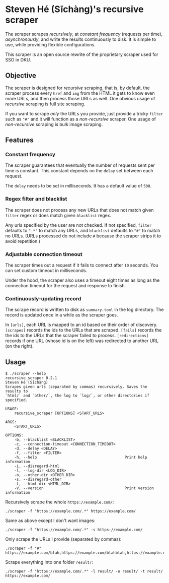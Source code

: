 # Steven Hé (Sīchàng)'s recursive scraper

The scraper scrapes *recursively*,
at *constant frequency* (requests per time),
*asynchronously*,
and write the results continuously to disk.
It is simple to use,
while providing flexible configurations.

This scraper is an open source rewrite
of the proprietary scraper used for SSO in DKU.

## Objective

The scraper is designed for *recursive* scraping,
that is,
by default,
the scraper process every `href` and `img`
from the HTML it gets to know even more URLs,
and then process those URLs as well.
One obvious usage of *recursive* scraping is full site scraping.

If you want to scrape *only* the URLs you provide,
just provide a tricky `filter` such as `"#"`
and it will function as a *non-recursive* scraper.
One usage of *non-recursive* scraping is bulk image scraping.

## Features

### Constant frequency

The scraper guarantees that eventually the number of requests sent
per time is constant.
This constant depends on the `delay` set between each request.

The `delay` needs to be set in milliseconds.
It has a default value of `500`.

### Regex filter and blacklist

The scraper does not process any new URLs
that does not match given `filter` regex
or does match given `blacklist` regex.

Any urls specified by the user are not checked.
If not specified,
`filter` defaults to `".*"` to match any URLs,
and `blacklist` defaults to `"#"` to match no URLs.
(URLs processed do not include `#` because the scraper strips it to avoid repetition.)

### Adjustable connection timeout

The scraper times out a request if it fails to connect after `10` seconds.
You can set custom timeout in milliseconds.

Under the hood,
the scraper also uses a timeout eight times as long as the connection timeout
for the request and response to finish.

### Continuously-updating record

The scrape record is written to disk as `summary.toml` in the log directory.
The record is updated once in a while as the scraper goes.

In `[urls]`,
each URL is mapped to an id based on their order of discovery.
`[scrapes]` records the ids to the URLs that are scraped.
`[fails]` records the the ids to the URLs that the scraper failed to process.
`[redirections]` records if one URL (whose id is on the left)
was redirected to another URL (on the right).

## Usage

```shell
$ ./scraper --help
recursive_scraper 0.2.1
Steven Hé (Sīchàng)
Scrapes given urls (separated by commas) recursively. Saves the results to 
`html/` and `other/`, the log to `log/`, or other directories if specified.

USAGE:
    recursive_scraper [OPTIONS] <START_URLS>

ARGS:
    <START_URLS>

OPTIONS:
    -b, --blacklist <BLACKLIST>
    -c, --connection-timeout <CONNECTION_TIMEOUT>
    -d, --delay <DELAY>
    -f, --filter <FILTER>
    -h, --help                                       Print help information
    -i, --disregard-html
    -l, --log-dir <LOG_DIR>
    -o, --other-dir <OTHER_DIR>
    -s, --disregard-other
    -t, --html-dir <HTML_DIR>
    -V, --version                                    Print version information
```

Recursively scrape the whole `https://example.com/`:

```shell
./scraper -f "https://example.com/.*" https://example.com/
```

Same as above except I don't want images:

```shell
./scraper -f "https://example.com/.*" -s https://example.com/
```

Only scrape the URLs I provide (separated by commas):

```shell
./scraper -f "#" https://example.com/blah,https://example.com/blahblah,https://example.com/bla
```

Scrape everything into one folder `result/`:

```shell
./scraper -f "https://example.com/.*" -l result/ -o result/ -t result/ https://example.com/
```
